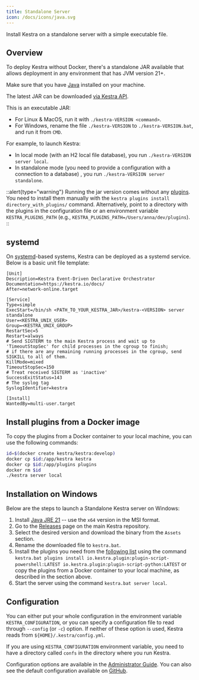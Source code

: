 ```yaml
---
title: Standalone Server
icon: /docs/icons/java.svg
---
```


Install Kestra on a standalone server with a simple executable file.

## Overview
To deploy Kestra without Docker, there's a standalone JAR available that allows deployment in any environment that has JVM version 21+.

Make sure that you have [Java](https://adoptium.net/en-GB/temurin/releases) installed on your machine.

The latest JAR can be downloaded [via Kestra API](https://api.kestra.io/v1/versions/download).

This is an executable JAR:
- For Linux & MacOS, run it with `./kestra-VERSION <command>`.
- For Windows, rename the file `./kestra-VERSION` to `./kestra-VERSION.bat`, and run it from `CMD`.

For example, to launch Kestra:
- In local mode (with an H2 local file database), you run `./kestra-VERSION server local`.
- In standalone mode (you need to provide a configuration with a connection to a database) , you run `./kestra-VERSION server standalone`.

::alert{type="warning"}
Running the jar version comes without any [plugins](/plugins). You need to install them manually with the `kestra plugins install directory_with_plugins/` command. Alternatively, point to a directory with the plugins in the configuration file or an environment variable `KESTRA_PLUGINS_PATH` (e.g., `KESTRA_PLUGINS_PATH=/Users/anna/dev/plugins`).
::

## systemd

On [systemd](https://systemd.io/)-based systems, Kestra can be deployed as a systemd service. Below is a basic unit file template:

```systemd
[Unit]
Description=Kestra Event-Driven Declarative Orchestrator
Documentation=https://kestra.io/docs/
After=network-online.target

[Service]
Type=simple
ExecStart=/bin/sh <PATH_TO_YOUR_KESTRA_JAR>/kestra-<VERSION> server standalone
User=<KESTRA_UNIX_USER>
Group=<KESTRA_UNIX_GROUP>
RestartSec=5
Restart=always
# Send SIGTERM to the main Kestra process and wait up to 'TimeoutStopSec' for child processes in the cgroup to finish;
# if there are any remaining running processes in the cgroup, send SIGKILL to all of them.
KillMode=mixed
TimeoutStopSec=150
# Treat received SIGTERM as 'inactive'
SuccessExitStatus=143
# The syslog tag
SyslogIdentifier=kestra

[Install]
WantedBy=multi-user.target
```

## Install plugins from a Docker image

To copy the plugins from a Docker container to your local machine, you can use the following commands:

```bash
id=$(docker create kestra/kestra:develop)
docker cp $id:/app/kestra kestra
docker cp $id:/app/plugins plugins
docker rm $id
./kestra server local
```

## Installation on Windows

Below are the steps to launch a Standalone Kestra server on Windows:

1. Install [Java JRE 21](https://adoptium.net/temurin/releases/?os=windows&version=21) -- use the `x64` version in the MSI format.
2. Go to the [Releases](https://github.com/kestra-io/kestra/releases) page on the main Kestra repository.
3. Select the desired version and download the binary from the `Assets` section.
4. Rename the downloaded file to `kestra.bat`.
5. Install the plugins you need from the [following list](https://github.com/kestra-io/kestra/blob/620f0b1e9c45cd400db582df69320e518d3f98a0/.github/workflows/main.yml#L163-L234) using the command `kestra.bat plugins install io.kestra.plugin:plugin-script-powershell:LATEST io.kestra.plugin:plugin-script-python:LATEST` or copy the plugins from a Docker container to your local machine, as described in the section above.
6. Start the server using the command `kestra.bat server local`.

## Configuration

You can either put your whole configuration in the environment variable `KESTRA_CONFIGURATION`, or you can specify a configuration file to read through `--config` (or `-c`) option. If neither of these option is used, Kestra reads from `${HOME}/.kestra/config.yml`.

If you are using `KESTRA_CONFIGURATION` environment variable, you need to have a directory called `confs` in the directory where you run Kestra.

Configuration options are available in the [Administrator Guide](../09.administrator-guide/index.md). You can also see the default configuration available on [GitHub](https://github.com/kestra-io/kestra/blob/develop/cli/src/main/resources/application.yml).
